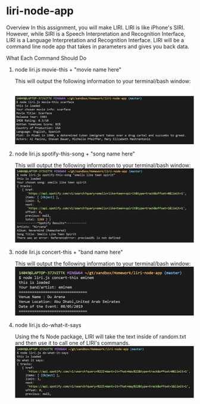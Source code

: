 # liri-node-app

Overview
In this assignment, you will make LIRI. LIRI is like iPhone's SIRI. However, while SIRI is a Speech Interpretation and Recognition Interface, LIRI is a Language Interpretation and Recognition Interface. LIRI will be a command line node app that takes in parameters and gives you back data.

What Each Command Should Do

1. node liri.js movie-this + "movie name here"

   This will output the following information to your terminal/bash window:
   <img src="./images/movie-this.png">

2. node liri.js spotify-this-song + "song name here"

   This will output the following information to your terminal/bash window:
   <img src="./images/spotify-this.png">

3. node liri.js concert-this + "band name here"

   This will output the following information to your terminal/bash window:
   <img src="./images/concert.png">

4) node liri.js do-what-it-says

   Using the fs Node package, LIRI will take the text inside of random.txt and then use it to call one of LIRI's commands.
   <img src="./images/do-what.png">
